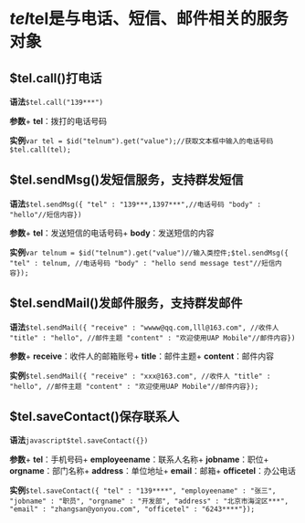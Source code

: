 # $tel$tel是与电话、短信、邮件相关的服务对象

## $tel.call()打电话

**语法**```$tel.call("139***")```

**参数**+ **tel**：拨打的电话号码

**实例**```var tel = $id("telnum").get("value");//获取文本框中输入的电话号码$tel.call(tel);```

## $tel.sendMsg()发短信服务，支持群发短信

**语法**```$tel.sendMsg({ "tel" : "139***,1397***",//电话号码 "body" : "hello"//短信内容})```

**参数**+ **tel**：发送短信的电话号码+ **body**：发送短信的内容

**实例**```var telnum = $id("telnum").get("value")//输入类控件;$tel.sendMsg({ "tel" : telnum, //电话号码 "body" : "hello send message test"//短信内容});```

## $tel.sendMail()发邮件服务，支持群发邮件

**语法**```$tel.sendMail({ "receive" : "wwww@qq.com,lll@163.com", //收件人 "title" : "hello", //邮件主题 "content" : "欢迎使用UAP Mobile"//邮件内容})```

**参数**+ **receive**：收件人的邮箱账号+ **title**：邮件主题+ **content**：邮件内容

**实例**```$tel.sendMail({ "receive" : "xxx@163.com", //收件人 "title" : "hello", //邮件主题 "content" : "欢迎使用UAP Mobile"//邮件内容});```

## $tel.saveContact()保存联系人

**语法**```javascript$tel.saveContact({})```

**参数**+ **tel**：手机号码+ **employeename**：联系人名称+ **jobname**：职位+ **orgname**：部门名称+ **address**：单位地址+ **email**：邮箱+ **officetel**：办公电话

**实例**```$tel.saveContact({ "tel" : "139****", "employeename" : "张三", "jobname" : "职员", "orgname" : "开发部", "address" : "北京市海淀区***", "email" : "zhangsan@yonyou.com", "officetel" : "6243****"});```


